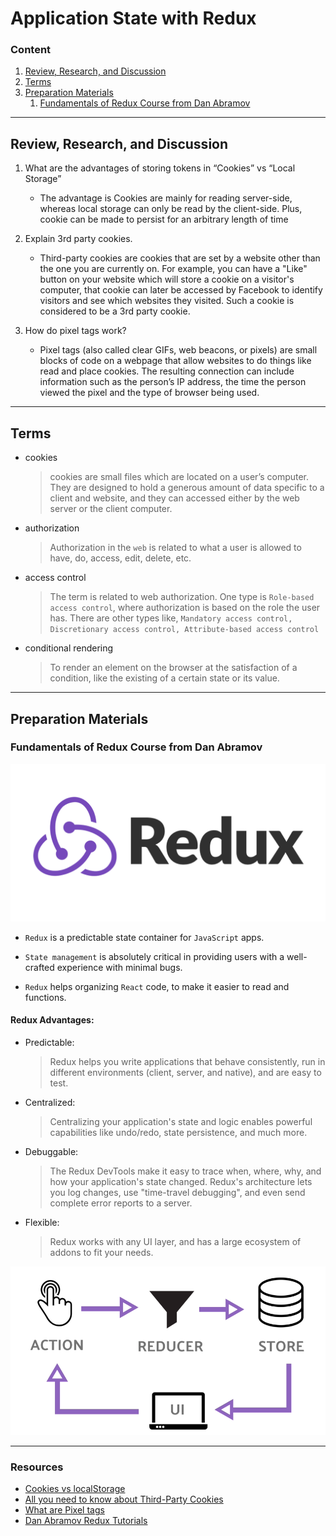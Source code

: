 # Application State with Redux

### Content

1. [Review, Research, and Discussion](#review-research-and-discussion)
1. [Terms](#terms)
1. [Preparation Materials](#preparation-materials)
   1. [Fundamentals of Redux Course from Dan Abramov](#fundamentals-of-redux-course-from-dan-abramov)

---

## Review, Research, and Discussion

1. What are the advantages of storing tokens in “Cookies” vs “Local Storage”

   - The advantage is Cookies are mainly for reading server-side, whereas local storage can only be read by the client-side. Plus, cookie can be made to persist for an arbitrary length of time

2. Explain 3rd party cookies.

   - Third-party cookies are cookies that are set by a website other than the one you are currently on. For example, you can have a "Like" button on your website which will store a cookie on a visitor's computer, that cookie can later be accessed by Facebook to identify visitors and see which websites they visited. Such a cookie is considered to be a 3rd party cookie.

3. How do pixel tags work?
   - Pixel tags (also called clear GIFs, web beacons, or pixels) are small blocks of code on a webpage that allow websites to do things like read and place cookies. The resulting connection can include information such as the person’s IP address, the time the person viewed the pixel and the type of browser being used.

---

## Terms

- cookies
  > cookies are small files which are located on a user’s computer. They are designed to hold a generous amount of data specific to a client and website, and they can accessed either by the web server or the client computer.
- authorization
  > Authorization in the `web` is related to what a user is allowed to have, do, access, edit, delete, etc.
- access control
  > The term is related to web authorization. One type is `Role-based access control`, where authorization is based on the role the user has. There are other types like, `Mandatory access control, Discretionary access control, Attribute-based access control`
- conditional rendering
  > To render an element on the browser at the satisfaction of a condition, like the existing of a certain state or its value.

---

## Preparation Materials

### Fundamentals of Redux Course from Dan Abramov

![redux](img4/rdx.png)

- `Redux` is a predictable state container for `JavaScript` apps.

- `State management` is absolutely critical in providing users with a well-crafted experience with minimal bugs.

- `Redux` helps organizing `React` code, to make it easier to read and functions.

#### Redux Advantages:

- Predictable:
  > Redux helps you write applications that behave consistently, run in different environments (client, server, and native), and are easy to test.
- Centralized:
  > Centralizing your application's state and logic enables powerful capabilities like undo/redo, state persistence, and much more.
- Debuggable:
  > The Redux DevTools make it easy to trace when, where, why, and how your application's state changed. Redux's architecture lets you log changes, use "time-travel debugging", and even send complete error reports to a server.
- Flexible:
  > Redux works with any UI layer, and has a large ecosystem of addons to fit your needs.

![usage](img4/use.png)

---

### Resources

- [Cookies vs localStorage](https://medium.datadriveninvestor.com/cookies-vs-local-storage-2f3732c7d977)
- [All you need to know about Third-Party Cookies](https://cookie-script.com/all-you-need-to-know-about-third-party-cookies.html)
- [What are Pixel tags](https://forums.envato.com/t/what-are-pixel-tags/75949)
- [Dan Abramov Redux Tutorials](https://egghead.io/courses/fundamentals-of-redux-course-from-dan-abramov-bd5cc867)
